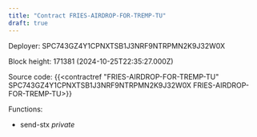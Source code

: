 ```yaml
---
title: "Contract FRIES-AIRDROP-FOR-TREMP-TU"
draft: true
---
```

Deployer: SPC743GZ4Y1CPNXTSB1J3NRF9NTRPMN2K9J32W0X


 



Block height: 171381 (2024-10-25T22:35:27.000Z)

Source code: {{<contractref "FRIES-AIRDROP-FOR-TREMP-TU" SPC743GZ4Y1CPNXTSB1J3NRF9NTRPMN2K9J32W0X FRIES-AIRDROP-FOR-TREMP-TU>}}

Functions:

* send-stx _private_
